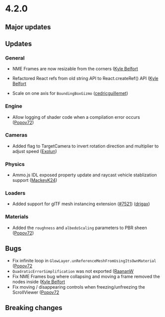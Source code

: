 # 4.2.0

## Major updates

## Updates

### General
- NME Frames are now resizable from the corners ([Kyle Belfort](https://github.com/belfortk)
- Refactored React refs from old string API to React.createRef() API ([Kyle Belfort](https://github.com/belfortk)

- Scale on one axis for `BoundingBoxGizmo` ([cedricguillemet](https://github.com/cedricguillemet))

### Engine

- Allow logging of shader code when a compilation error occurs ([Popov72](https://github.com/Popov72))

### Cameras

- Added flag to TargetCamera to invert rotation direction and multiplier to adjust speed ([Exolun](https://github.com/Exolun))

### Physics

- Ammo.js IDL exposed property update and raycast vehicle stablization support ([MackeyK24](https://github.com/MackeyK24))

### Loaders
- Added support for glTF mesh instancing extension ([#7521](https://github.com/BabylonJS/Babylon.js/issues/7521)) ([drigax](https://github.com/Drigax))


### Materials
- Added the `roughness` and `albedoScaling` parameters to PBR sheen ([Popov72](https://github.com/Popov72))

## Bugs

- Fix infinite loop in `GlowLayer.unReferenceMeshFromUsingItsOwnMaterial` ([Popov72](https://github.com/Popov72)
- `QuadraticErrorSimplification` was not exported ([RaananW](https://github.com/Raananw)
- Fix NME Frames bug where collapsing and moving a frame removed the nodes inside ([Kyle Belfort](https://github.com/belfortk)
- Fix moving / disappearing controls when freezing/unfreezing the ScrollViewer ([Popov72](https://github.com/Popov72)

## Breaking changes
